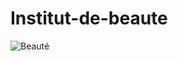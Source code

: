# Institut-de-beaute


![Beauté](https://user-images.githubusercontent.com/89531771/157136968-76041e73-0c79-488b-b8b1-49c5816b8ba6.png)
